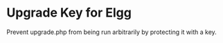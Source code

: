 Upgrade Key for Elgg
====================

Prevent upgrade.php from being run arbitrarily by protecting it with a key.